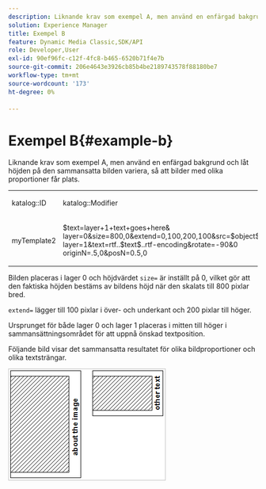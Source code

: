 ```yaml
---
description: Liknande krav som exempel A, men använd en enfärgad bakgrund och låt höjden på den sammansatta bilden variera, så att bilder med olika proportioner får plats.
solution: Experience Manager
title: Exempel B
feature: Dynamic Media Classic,SDK/API
role: Developer,User
exl-id: 90ef96fc-c12f-4fc8-b465-6520b71f4e7b
source-git-commit: 206e4643e3926cb85b4be2189743578f88180be7
workflow-type: tm+mt
source-wordcount: '173'
ht-degree: 0%

---
```


# Exempel B{#example-b}

Liknande krav som exempel A, men använd en enfärgad bakgrund och låt höjden på den sammansatta bilden variera, så att bilder med olika proportioner får plats.

<table id="simpletable_37BA3B2A75A9468C9ADEBBC034BADAE7"> 
 <tr class="strow"> 
  <td class="stentry"> <p><span class="codeph"> katalog::ID</span> </p> </td> 
  <td class="stentry"> <p><span class="codeph"> katalog::Modifier</span> </p></td> 
 </tr> 
 <tr class="strow"> 
  <td class="stentry"> <p><span class="codeph"> myTemplate2</span> </p></td> 
  <td class="stentry"> <p><span class="codeph"> $text=layer+1+text+goes+here&amp; layer=0&amp;size=800,0&amp;extend=0,100,200,100&amp;src=$object$&amp;originN=.5,0&amp; layer=1&amp;text=rtf..$text$..rtf-encoding&amp;rotate=-90&amp;0 originN=.5,0&amp;posN=0.5,0</span> </p></td> 
 </tr> 
</table>

Bilden placeras i lager 0 och höjdvärdet `size=` är inställt på 0, vilket gör att den faktiska höjden bestäms av bildens höjd när den skalats till 800 pixlar bred.

`extend=` lägger till 100 pixlar i över- och underkant och 200 pixlar till höger.

Ursprunget för både lager 0 och lager 1 placeras i mitten till höger i sammansättningsområdet för att uppnå önskad textposition.

Följande bild visar det sammansatta resultatet för olika bildproportioner och olika textsträngar.

![](assets/exampleb.png)
